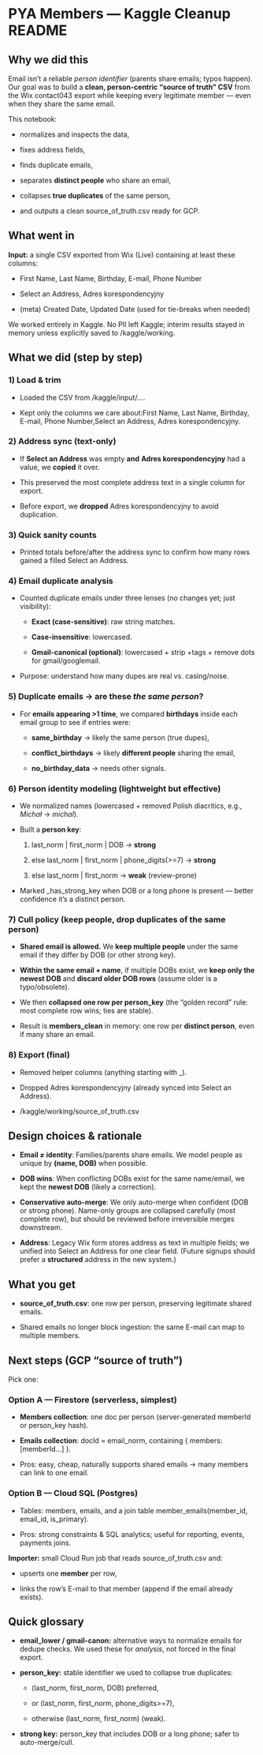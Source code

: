 PYA Members — Kaggle Cleanup README
===================================

Why we did this
---------------

Email isn’t a reliable _person identifier_ (parents share emails; typos happen). Our goal was to build a **clean, person-centric “source of truth” CSV** from the Wix contact043 export while keeping every legitimate member — even when they share the same email.

This notebook:

*   normalizes and inspects the data,
    
*   fixes address fields,
    
*   finds duplicate emails,
    
*   separates **distinct people** who share an email,
    
*   collapses **true duplicates** of the same person,
    
*   and outputs a clean source\_of\_truth.csv ready for GCP.
    

What went in
------------

**Input:** a single CSV exported from Wix (Live) containing at least these columns:

*   First Name, Last Name, Birthday, E-mail, Phone Number
    
*   Select an Address, Adres korespondencyjny
    
*   (meta) Created Date, Updated Date (used for tie-breaks when needed)
    

We worked entirely in Kaggle. No PII left Kaggle; interim results stayed in memory unless explicitly saved to /kaggle/working.

What we did (step by step)
--------------------------

### 1) Load & trim

*   Loaded the CSV from /kaggle/input/....
    
*   Kept only the columns we care about:First Name, Last Name, Birthday, E-mail, Phone Number,Select an Address, Adres korespondencyjny.
    

### 2) Address sync (text-only)

*   If **Select an Address** was empty **and** **Adres korespondencyjny** had a value, we **copied** it over.
    
*   This preserved the most complete address text in a single column for export.
    
*   Before export, we **dropped** Adres korespondencyjny to avoid duplication.
    

### 3) Quick sanity counts

*   Printed totals before/after the address sync to confirm how many rows gained a filled Select an Address.
    

### 4) Email duplicate analysis

*   Counted duplicate emails under three lenses (no changes yet; just visibility):
    
    *   **Exact (case-sensitive)**: raw string matches.
        
    *   **Case-insensitive**: lowercased.
        
    *   **Gmail-canonical (optional)**: lowercased + strip +tags + remove dots for gmail/googlemail.
        
*   Purpose: understand how many dupes are real vs. casing/noise.
    

### 5) Duplicate emails → are these _the same person_?

*   For **emails appearing >1 time**, we compared **birthdays** inside each email group to see if entries were:
    
    *   **same\_birthday** → likely the same person (true dupes),
        
    *   **conflict\_birthdays** → likely **different people** sharing the email,
        
    *   **no\_birthday\_data** → needs other signals.
        

### 6) Person identity modeling (lightweight but effective)

*   We normalized names (lowercased + removed Polish diacritics, e.g., _Michał_ → _michal_).
    
*   Built a **person key**:
    
    1.  last\_norm | first\_norm | DOB → **strong**
        
    2.  else last\_norm | first\_norm | phone\_digits(>=7) → **strong**
        
    3.  else last\_norm | first\_norm → **weak** (review-prone)
        
*   Marked \_has\_strong\_key when DOB or a long phone is present — better confidence it’s a distinct person.
    

### 7) Cull policy (keep people, drop duplicates of the same person)

*   **Shared email is allowed.** We **keep multiple people** under the same email if they differ by DOB (or other strong key).
    
*   **Within the same email + name**, if multiple DOBs exist, we **keep only the newest DOB** and **discard older DOB rows** (assume older is a typo/obsolete).
    
*   We then **collapsed one row per person\_key** (the “golden record” rule: most complete row wins; ties are stable).
    
*   Result is **members\_clean** in memory: one row per **distinct person**, even if many share an email.
    

### 8) Export (final)

*   Removed helper columns (anything starting with \_).
    
*   Dropped Adres korespondencyjny (already synced into Select an Address).
    
*   /kaggle/working/source\_of\_truth.csv
    

Design choices & rationale
--------------------------

*   **Email ≠ identity**: Families/parents share emails. We model people as unique by **(name, DOB)** when possible.
    
*   **DOB wins**: When conflicting DOBs exist for the same name/email, we kept the **newest DOB** (likely a correction).
    
*   **Conservative auto-merge**: We only auto-merge when confident (DOB or strong phone). Name-only groups are collapsed carefully (most complete row), but should be reviewed before irreversible merges downstream.
    
*   **Address**: Legacy Wix form stores address as text in multiple fields; we unified into Select an Address for one clear field. (Future signups should prefer a **structured** address in the new system.)
    

What you get
------------

*   **source\_of\_truth.csv**: one row per person, preserving legitimate shared emails.
    
*   Shared emails no longer block ingestion: the same E-mail can map to multiple members.
    

Next steps (GCP “source of truth”)
----------------------------------

Pick one:

### Option A — Firestore (serverless, simplest)

*   **Members collection**: one doc per person (server-generated memberId or person\_key hash).
    
*   **Emails collection**: docId = email\_norm, containing { members: \[memberId…\] }.
    
*   Pros: easy, cheap, naturally supports shared emails → many members can link to one email.
    

### Option B — Cloud SQL (Postgres)

*   Tables: members, emails, and a join table member\_emails(member\_id, email\_id, is\_primary).
    
*   Pros: strong constraints & SQL analytics; useful for reporting, events, payments joins.
    

**Importer:** small Cloud Run job that reads source\_of\_truth.csv and:

*   upserts one **member** per row,
    
*   links the row’s E-mail to that member (append if the email already exists).
     

Quick glossary
--------------

*   **email\_lower / gmail-canon:** alternative ways to normalize emails for dedupe checks. We used these for _analysis_, not forced in the final export.
    
*   **person\_key:** stable identifier we used to collapse true duplicates:
    
    *   (last\_norm, first\_norm, DOB) preferred,
        
    *   or (last\_norm, first\_norm, phone\_digits>=7),
        
    *   otherwise (last\_norm, first\_norm) (weak).
        
*   **strong key:** person\_key that includes DOB or a long phone; safer to auto-merge/cull.
